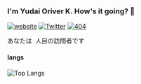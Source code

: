 ### I'm Yudai Oriver K. How's it going? 👋
[![website](https://img.shields.io/badge/website-KawanoYuddai's%20site-brightgreen)](https://oriverk.dev)
[![Twitter](https://img.shields.io/badge/Twitter-%40not__you__die-blue)](https://twitter.com/not_you_die)
[![404](https://img.shields.io/badge/404-Job%20not%20found-orange)](https://www.wantedly.com/users/40069986)

<div>
あなたは
<img src="https://profile-counter.glitch.me/oriverk/count.svg" alt="" />
人目の訪問者です
</div>

#### langs

![Top Langs](https://github-readme-stats.vercel.app/api/top-langs/?username=oriverk&hide=html&layout=compact)

 
<!--
**oriverk/oriverk** is a ✨ _special_ ✨ repository because its `README.md` (this file) appears on your GitHub profile.

Here are some ideas to get you started:

- 🔭 I’m currently working on ...
- 🌱 I’m currently learning ...
- 👯 I’m looking to collaborate on ...
- 🤔 I’m looking for help with ...
- 💬 Ask me about ...
- 📫 How to reach me: ...
- 😄 Pronouns: ...
- ⚡ Fun fact: ...
-->

<!--
```diff
- text in red
+ text in green
! text in orange
# text in gray
@@ text in purple (and bold)@@
```
-->
